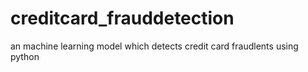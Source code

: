 # creditcard_frauddetection
an machine learning model which detects credit card fraudlents using python
